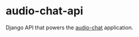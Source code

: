 # audio-chat-api

Django API that powers the [audio-chat](https://github.com/mrkiura/audio-chat) application.
